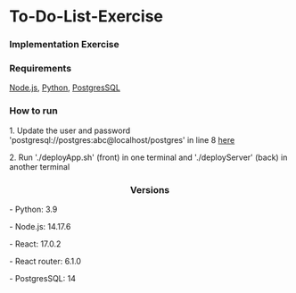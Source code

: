 <h1>To-Do-List-Exercise </h1>

<h3>Implementation Exercise</h3>


<h3>Requirements</h3>
<p> <a href="https://nodejs.org/en/download/" target="blank">Node.js</a>, <a href="https://www.python.org/downloads/release/python-390/" target="blank">Python</a>, <a href="https://www.postgresql.org/download/" target="blank">PostgresSQL</a></p>


<h3>How to run</h3>

<p>1. Update the user and password 'postgresql://postgres:abc@localhost/postgres' in line 8 <a href="https://github.com/sromero50/todo-exercise/blob/master/api/app.py" target="blank">here</a></p>

<p>2. Run './deployApp.sh' (front) in one terminal and './deployServer' (back) in another terminal</p>



<h3 align="center">Versions</h3>

<p>- Python: 3.9</p>
<p>- Node.js: 14.17.6</p>
<p>- React: 17.0.2</p>
<p>- React router: 6.1.0</p>
<p>- PostgresSQL: 14</p>
